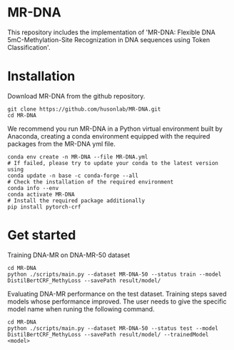 # MR-DNA
This repository includes the implementation of 'MR-DNA: Flexible DNA 5mC-Methylation-Site Recognization in DNA sequences using Token Classification'. 
# Installation
Download MR-DNA from the github repository.

    git clone https://github.com/husonlab/MR-DNA.git
    cd MR-DNA

We recommend you run MR-DNA in a Python virtual environment built by Anaconda, creating a conda environment equipped with the required packages from the MR-DNA yml file.

    conda env create -n MR-DNA --file MR-DNA.yml
    # If failed, please try to update your conda to the latest version using
    conda update -n base -c conda-forge --all
    # Check the installation of the required environment
    conda info --env
    conda activate MR-DNA
    # Install the required package additionally
    pip install pytorch-crf
    
# Get started
Training DNA-MR on DNA-MR-50 dataset
    
    cd MR-DNA
    python ./scripts/main.py --dataset MR-DNA-50 --status train --model DistilBertCRF_MethyLoss --savePath result/model/

Evaluating DNA-MR performance on the test dataset. Training steps saved models whose performance improved. The user needs to give the specific model name when runing the following command.

    cd MR-DNA
    python ./scripts/main.py --dataset MR-DNA-50 --status test --model DistilBertCRF_MethyLoss --savePath result/model/ --trainedModel <model>

